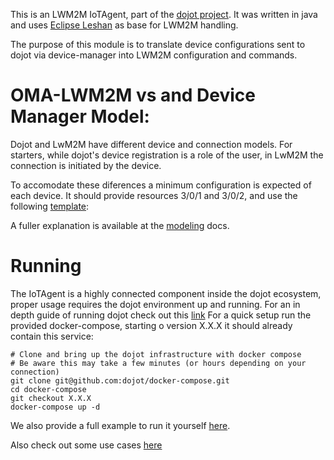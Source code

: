 This is an LWM2M IoTAgent, part of the [dojot project](http://dojotdocs.readthedocs.io).
It was written in java and uses [Eclipse Leshan](https://www.eclipse.org/leshan/) as base for LWM2M handling.

The purpose of this module is to translate device configurations sent to dojot via device-manager
into LWM2M configuration and commands.

# OMA-LWM2M vs and Device Manager Model:

Dojot and LwM2M have different device and connection models. 
For starters, while dojot's device registration is a role of the user,
in LwM2M the connection is initiated by the device.

To accomodate these diferences a minimum configuration is expected of each device.
It should provide resources 3/0/1 and 3/0/2, and use the following [template](client/models/lwm2m_base.json):

A fuller explanation is available at the [modeling](./docs/modeling.md) docs.

# Running

The IoTAgent is a highly connected component inside the dojot ecosystem, 
proper usage requires the dojot environment up and running.
For an in depth guide of running dojot check out this [link](http://dojotdocs.readthedocs.io/en/stable/user_guide.html)
For a quick setup run the provided docker-compose, starting o version X.X.X
it should already contain this service:

    # Clone and bring up the dojot infrastructure with docker compose
    # Be aware this may take a few minutes (or hours depending on your connection)
    git clone git@github.com:dojot/docker-compose.git
    cd docker-compose
    git checkout X.X.X
    docker-compose up -d

We also provide a full example to run it yourself [here](./docs/running.md).

Also check out some use cases [here](./docs/usage.md)


   